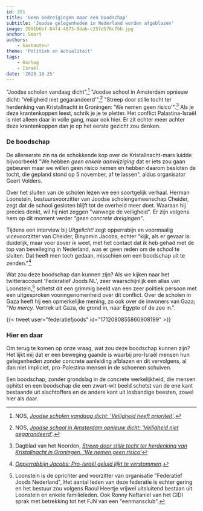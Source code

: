 ```yaml
---
id: 281
title: 'Geen bedreigingen maar een boodschap'
subtitle: 'Joodse gelegenheden in Nederland worden afgeblazen'
image: 2991b6bf-04f4-4073-9dab-c25fd576c7bb.jpg
anchor: Smart
authors:
    - Gastauteur
theme: 'Politiek en Actualiteit'
tags:
    - Oorlog
    - Israël
date: '2023-10-25'
---
```


"Joodse scholen vandaag dicht",[^1] "Joodse school in Amsterdam opnieuw dicht: 'Veiligheid niet gegarandeerd'",[^2] "Streep door stille tocht ter herdenking van Kristallnacht in Groningen: 'We nemen geen risico'".[^3] Als je deze krantenkoppen leest, schrik je je te pletter. Het conflict Palastina-Israël is niet alleen daar in volle gang, maar ook hier. Er zit echter meer achter deze krantenkoppen dan je op het eerste gezicht zou denken.


### De boodschap

De allereerste zin na de schokkende kop over de Kristallnacht-mars luidde bijvoorbeeld "We hebben *geen enkele aanwijziging* dat er iets zou gaan gebeuren maar we willen geen risico nemen en hebben daarom besloten de tocht, die gepland stond op 5 november, af te lassen", aldus organisator Geert Volders.

Over het sluiten van de scholen lezen we een soortgelijk verhaal. Herman Loonstein, bestuursvoorzitter van Joodse scholengemeenschap Cheider, zegt dat de school gesloten blijft tot de overheid meer doet. Waaraan hij precies denkt, wil hij niet zeggen "vanwege de veiligheid". Er zijn volgens hem op dit moment verder *"geen concrete dreigingen"*. 

Tijdens een interview bij *Uitgelicht!* zegt opperrabijn en voormaalig vicevoorzitter van Cheider, Binyomin Jacobs, echter "kijk, als er gevaar is: duidelijk, maar voor zover ik weet, met het contact dat ik heb gehad met de top van beveileging in Nederland, was er geen reden om de school te sluiten. Dat heeft men toch gedaan, misschien om een boodschap uit te zenden."[^4]

Wat zou deze boodschap dan kunnen zijn? Als we kijken naar het twitteraccount 'Federatief Joods NL', zeer waarschijnlijk een alias van Loonstein,[^5] schetst dit een grimmig beeld van een zeer politiek persoon met een uitgesproken vooringenomenheid over dit conflict. Over de scholen in Gaza heeft hij een opmerkelijke mening, zo ook over de inwoners van Gaza; "*No mercy.* Vertrek uit Gaza, de grond in, naar Egypte of de zee in.".

{{< tweet user="federatiefjoods" id="1712080855860908199" >}}


### Hier en daar

Om terug te komen op onze vraag, wat zou deze boodschap kunnen zijn? Het lijkt mij dat er een beweging gaande is waarbij pro-Israël mensen hun gelegenheden zonder concrete aanleiding afblazen en dit vervolgens, al dan niet impliciet, pro-Palestina mensen in de schoenen schuiven.

Een boodschap, zonder grondslag in de concrete werkelijkheid, die mensen ophitst en een boodschap die een zwart-wit beeld schetst van de ene kant bestaande uit slachtoffers en de andere kant uit losbandige beesten, zowel hier als daar.


[^1]: NOS, *[Joodse scholen vandaag dicht: 'Veiligheid heeft prioriteit']( https://nos.nl/artikel/2493874-joodse-scholen-vandaag-dicht-veiligheid-heeft-prioriteit)*.
[^2]: NOS, *[Joodse school in Amsterdam opnieuw dicht: 'Veiligheid niet gegarandeerd'](https://nos.nl/artikel/2495112-joodse-school-in-amsterdam-opnieuw-dicht-veiligheid-niet-gegarandeerd)*.
[^3]: Dagblad van het Noorden, *[Streep door stille tocht ter herdenking van Kristallnacht in Groningen. 'We nemen geen risico'](https://dvhn.nl/groningen/Streep-door-stille-tocht-in-Stad-28711422.html)*
[^4]: *[Opperrabbijn Jacobs: Pro-Israël geluid lijkt te verstommen](https://youtu.be/tuBaaLkhRzY)*.
[^5]: Loonstein is de oprichter and voorzitter van organisatie "Federatief Joods Nederland", Het aantal leden van deze federatie is echter gering en het bestuur zou volgens Raoul Heertje vrijwel uitsluitend bestaan uit Loonstein en enkele familieleden. Ook Ronny Naftaniel van het CIDI sprak met betrekking tot het FJN van een "eenmansclub".

